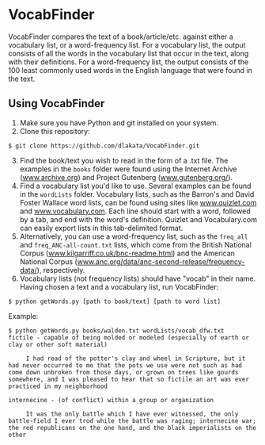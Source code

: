 VocabFinder
===========

VocabFinder compares the text of a book/article/etc. against either a vocabulary list, or a word-frequency list. For a vocabulary list, the output consists of all the words in the vocabulary list that occur in the text, along with their definitions. For a word-frequency list, the output consists of the 100 least commonly used words in the English language that were found in the text.

Using VocabFinder
-----------
1. Make sure you have Python and git installed on your system.
2. Clone this repository:
  ```
  $ git clone https://github.com/dlakata/VocabFinder.git
  ```
3. Find the book/text you wish to read in the form of a .txt file. The examples in the ```books``` folder were found using the Internet Archive (www.archive.org) and Project Gutenberg (www.gutenberg.org/).
4. Find a vocabulary list you'd like to use. Several examples can be found in the ```wordLists``` folder. Vocabulary lists, such as the Barron's and David Foster Wallace word lists, can be found using sites like www.quizlet.com and www.vocabulary.com. Each line should start with a word, followed by a tab, and end with the word's definition. Quizlet and Vocabulary.com can easily export lists in this tab-delimited format.
5. Alternatively, you can use a word-frequency list, such as the ```freq_all``` and ```freq_ANC-all-count.txt``` lists, which come from the British National Corpus (www.kilgarriff.co.uk/bnc-readme.html) and the American National Corpus (www.anc.org/data/anc-second-release/frequency-data/), respectively.
6. Vocabulary lists (not frequency lists) should have "vocab" in their name. Having chosen a text and a vocabulary list, run VocabFinder:
```
$ python getWords.py [path to book/text] [path to word list]
```
Example:
```
$ python getWords.py books/walden.txt wordLists/vocab_dfw.txt
fictile - capable of being molded or modeled (especially of earth or clay or other soft material)

	 I had read of the potter's clay and wheel in Scripture, but it had never occurred to me that the pots we use were not such as had come down unbroken from those days, or grown on trees like gourds somewhere, and I was pleased to hear that so fictile an art was ever practiced in my neighborhood

internecine - (of conflict) within a group or organization 

	 It was the only battle which I have ever witnessed, the only battle-field I ever trod while the battle was raging; internecine war; the red republicans on the one hand, and the black imperialists on the other
```
